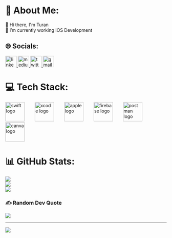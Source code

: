 # 💫 About Me:
👋 Hi there, I'm Turan<br>🔭 I’m currently working IOS Development<br>


## 🌐 Socials: 
<div align="left">
  <a href="https://www.linkedin.com/in/turancabuk/" target="_blank">
    <img src="https://img.shields.io/static/v1?message=LinkedIn&logo=linkedin&label=&color=0077B5&logoColor=white&labelColor=&style=for-the-badge" height="35" alt="linkedin logo"  />
  </a>
  
  <a href="https://medium.com/@turancabuk" target="_blank">
    <img src="https://img.shields.io/static/v1?message=Medium&logo=medium&label=&color=1DA1F2&logoColor=white&labelColor=&style=for-the-badge" height="35" alt="medium logo"  />
  </a>
  <a href="https://twitter.com/trst1166" target="_blank">
    <img src="https://img.shields.io/static/v1?message=Twitter&logo=twitter&label=&color=1DA1F2&logoColor=white&labelColor=&style=for-the-badge" height="35" alt="twitter logo"  />
  </a>
  <a href="turancabuk66@gmail.com" target="_blank">
    <img src="https://img.shields.io/static/v1?message=Gmail&logo=gmail&label=&color=D14836&logoColor=white&labelColor=&style=for-the-badge" height="35" alt="gmail logo"  />
  </a>
</div>

# 💻 Tech Stack:
<div align="left">
  <img src="https://cdn.jsdelivr.net/gh/devicons/devicon/icons/swift/swift-original.svg" height="60" alt="swift logo"  />
  <img width="24" />
  <img src="https://cdn.jsdelivr.net/gh/devicons/devicon/icons/xcode/xcode-original.svg" height="60" alt="xcode logo"  />
  <img width="24" />
  <img src="https://img.shields.io/badge/Apple-000000?logo=apple&logoColor=white&style=for-the-badge" height="60" alt="apple logo"  />
  <img width="24" />
  <img src="https://cdn.jsdelivr.net/gh/devicons/devicon/icons/firebase/firebase-plain.svg" height="60" alt="firebase logo"  />
  <img width="24" />
  <img src="https://cdn.simpleicons.org/postman/FF6C37" height="60" alt="postman logo"  />
  <img width="24" />
  <img src="https://cdn.simpleicons.org/canva/00C4CC" height="60" alt="canva logo"  />
  <img width="24" />
</div>

###

# 📊 GitHub Stats:
![](https://github-readme-stats.vercel.app/api?username=turancabuk&theme=dark&hide_border=false&include_all_commits=false&count_private=false)<br/>
![](https://github-readme-streak-stats.herokuapp.com/?user=turancabuk&theme=dark&hide_border=false)<br/>
![](https://github-readme-stats.vercel.app/api/top-langs/?username=turancabuk&theme=dark&hide_border=false&include_all_commits=false&count_private=false&layout=compact)

### ✍️ Random Dev Quote
![](https://quotes-github-readme.vercel.app/api?type=horizontal&theme=radical)

---
[![](https://visitcount.itsvg.in/api?id=turancabuk&icon=0&color=0)](https://visitcount.itsvg.in)

<!-- Proudly created with GPRM ( https://gprm.itsvg.in ) -->
